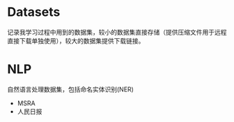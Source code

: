 # Datasets
记录我学习过程中用到的数据集，较小的数据集直接存储（提供压缩文件用于远程直接下载单独使用），较大的数据集提供下载链接。

# NLP

自然语言处理数据集，包括命名实体识别(NER)

- MSRA
- 人民日报